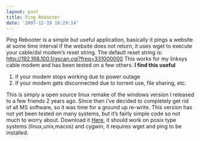 ```yaml
---
layout: post
title: Ping Rebooter
date: '2007-12-19 16:29:14'
---
```



Ping Rebooter is a simple but useful application, basically it pings a website at some time interval if the website does not return, it uses wget to execute your cable/dsl modem’s reset string. The default reset string is: http://192.168.100.1/gscan.cgi?freq=331000000 This works for my linksys cable modem and has been tested on a few others. **I find this useful**

1. if your modem stops working due to power outage
2. if your modem gets disconnected due to torrent use, file sharing, etc.

This is simply a open source linux remake of the windows version I released to a few friends 2 years ago. Since then i’ve decided to completely get rid of all MS software, so it was time for a ground up re-write. This version has not yet been tested on many systems, but it’s fairly simple code so not much to worry about. Download it [Here](file:///home/hunter/website/public_html/pingreboot.tar.gz), it should work on posix type systems (linux,unix,macos) and cygwin, it requires wget and ping to be installed.


